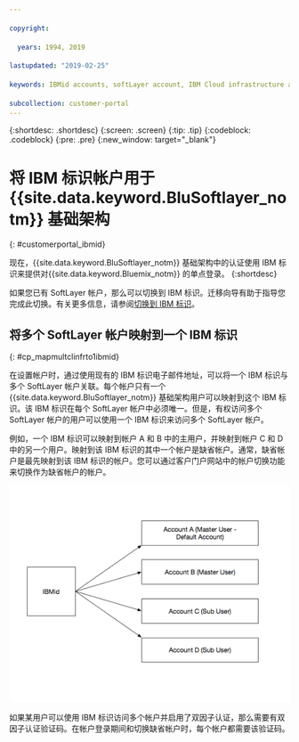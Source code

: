 ```yaml
---

copyright:

  years: 1994, 2019

lastupdated: "2019-02-25"

keywords: IBMid accounts, softLayer account, IBM Cloud infrastructure authentication

subcollection: customer-portal
---
```


{:shortdesc: .shortdesc}
{:screen: .screen}
{:tip: .tip}
{:codeblock: .codeblock}
{:pre: .pre}
{:new_window: target="_blank"}

# 将 IBM 标识帐户用于 {{site.data.keyword.BluSoftlayer_notm}} 基础架构
{: #customerportal_ibmid}

现在，{{site.data.keyword.BluSoftlayer_notm}} 基础架构中的认证使用 IBM 标识来提供对{{site.data.keyword.Bluemix_notm}} 的单点登录。
{:shortdesc}

如果您已有 SoftLayer 帐户，那么可以切换到 IBM 标识。迁移向导有助于指导您完成此切换。有关更多信息，请参阅[切换到 IBM 标识](/docs/account?topic=account-switchtoIBMid#switchtoIBMid)。

## 将多个 SoftLayer 帐户映射到一个 IBM 标识
{: #cp_mapmultclinfrto1ibmid}

在设置帐户时，通过使用现有的 IBM 标识电子邮件地址，可以将一个 IBM 标识与多个 SoftLayer 帐户关联。每个帐户只有一个 {{site.data.keyword.BluSoftlayer_notm}} 基础架构用户可以映射到这个 IBM 标识。该 IBM 标识在每个 SoftLayer 帐户中必须唯一。但是，有权访问多个 SoftLayer 帐户的用户可以使用一个 IBM 标识来访问多个 SoftLayer 帐户。

例如，一个 IBM 标识可以映射到帐户 A 和 B 中的主用户，并映射到帐户 C 和 D 中的另一个用户。映射到该 IBM 标识的其中一个帐户是缺省帐户。通常，缺省帐户是最先映射到该 IBM 标识的帐户。您可以通过客户门户网站中的帐户切换功能来切换作为缺省帐户的帐户。

![多个 SoftLayer 帐户映射到一个 IBM 标识](images/ibmid-image.png)

如果某用户可以使用 IBM 标识访问多个帐户并启用了双因子认证，那么需要有双因子认证验证码。在帐户登录期间和切换缺省帐户时，每个帐户都需要该验证码。
